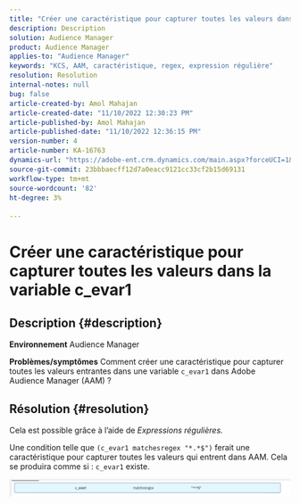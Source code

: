 ```yaml
---
title: "Créer une caractéristique pour capturer toutes les valeurs dans la variable c_evar1"
description: Description
solution: Audience Manager
product: Audience Manager
applies-to: "Audience Manager"
keywords: "KCS, AAM, caractéristique, regex, expression régulière"
resolution: Resolution
internal-notes: null
bug: false
article-created-by: Amol Mahajan
article-created-date: "11/10/2022 12:30:23 PM"
article-published-by: Amol Mahajan
article-published-date: "11/10/2022 12:36:15 PM"
version-number: 4
article-number: KA-16763
dynamics-url: "https://adobe-ent.crm.dynamics.com/main.aspx?forceUCI=1&pagetype=entityrecord&etn=knowledgearticle&id=afe65171-f360-ed11-9561-6045bd006268"
source-git-commit: 23bbbaecff12d7a0eacc9121cc33cf2b15d69131
workflow-type: tm+mt
source-wordcount: '82'
ht-degree: 3%

---
```


# Créer une caractéristique pour capturer toutes les valeurs dans la variable c_evar1

## Description {#description}

<b>Environnement</b>
Audience Manager


<b>Problèmes/symptômes</b>
Comment créer une caractéristique pour capturer toutes les valeurs entrantes dans une variable `c_evar1` dans Adobe Audience Manager (AAM) ?


## Résolution {#resolution}


Cela est possible grâce à l’aide de *Expressions régulières.*

Une condition telle que `(c_evar1 matchesregex "*.*$")` ferait une caractéristique pour capturer toutes les valeurs qui entrent dans AAM. Cela se produira comme si : `c_evar1` existe.



![](assets/1b1452cb-a86b-eb11-a812-00224803aaf7.png)
